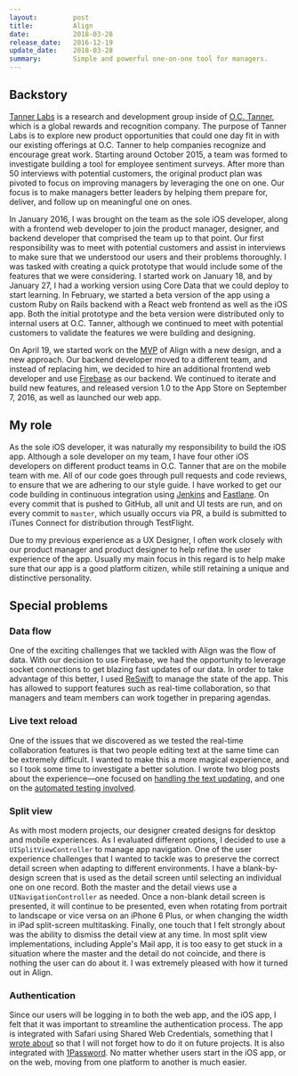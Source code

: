 ```yaml
---
layout:         post
title:          Align
date:           2018-03-28
release_date:   2016-12-19
update_date:    2018-03-28
summary:        Simple and powerful one-on-one tool for managers.
---
```


## Backstory
[Tanner Labs](http://labs.octanner.com) is a research and development group inside of [O.C. Tanner](http://www.octanner.com), which is a global rewards and recognition company. The purpose of Tanner Labs is to explore new product opportunities that could one day fit in with our existing offerings at O.C. Tanner to help companies recognize and encourage great work. Starting around October 2015, a team was formed to investigate building a tool for employee sentiment surveys. After more than 50 interviews with potential customers, the original product plan was pivoted to focus on improving managers by leveraging the one on one. Our focus is to make managers better leaders by helping them prepare for, deliver, and follow up on meaningful one on ones.

In January 2016, I was brought on the team as the sole iOS developer, along with a frontend web developer to join the product manager, designer, and backend developer that comprised the team up to that point. Our first responsibility was to meet with potential customers and assist in interviews to make sure that we understood our users and their problems thoroughly. I was tasked with creating a quick prototype that would include some of the features that we were considering. I started work on January 18, and by January 27, I had a working version using Core Data that we could deploy to start learning. In February, we started a beta version of the app using a custom Ruby on Rails backend with a React web frontend as well as the iOS app. Both the initial prototype and the beta version were distributed only to internal users at O.C. Tanner, although we continued to meet with potential customers to validate the features we were building and designing.

On April 19, we started work on the [MVP](https://en.wikipedia.org/wiki/Minimum_viable_product) of Align with a new design, and a new approach. Our backend developer moved to a different team, and instead of replacing him, we decided to hire an additional frontend web developer and use [Firebase](https://firebase.google.com) as our backend. We continued to iterate and build new features, and released version 1.0 to the App Store on September 7, 2016, as well as launched our web app.

## My role
As the sole iOS developer, it was naturally my responsibility to build the iOS app. Although a sole developer on my team, I have four other iOS developers on different product teams in O.C. Tanner that are on the mobile team with me. All of our code goes through pull requests and code reviews, to ensure that we are adhering to our style guide. I have worked to get our code building in continuous integration using [Jenkins](https://jenkins.io) and [Fastlane](https://fastlane.tools). On every commit that is pushed to GitHub, all unit and UI tests are run, and on every commit to `master`, which usually occurs via PR, a build is submitted to iTunes Connect for distribution through TestFlight.

Due to my previous experience as a UX Designer, I often work closely with our product manager and product designer to help refine the user experience of the app. Usually my main focus in this regard is to help make sure that our app is a good platform citizen, while still retaining a unique and distinctive personality.

## Special problems

### Data flow
One of the exciting challenges that we tackled with Align was the flow of data. With our decision to use Firebase, we had the opportunity to leverage socket connections to get blazing fast updates of our data. In order to take advantage of this better, I used [ReSwift](https://github.com/ReSwift/ReSwift) to manage the state of the app. This has allowed to support features such as real-time collaboration, so that managers and team members can work together in preparing agendas.

### Live text reload
One of the issues that we discovered as we tested the real-time collaboration features is that two people editing text at the same time can be extremely difficult. I wanted to make this a more magical experience, and so I took some time to investigate a better solution. I wrote two blog posts about the experience—one focused on [handling the text updating](https://www.bennorris.org/2016/08/31/handling-live-text.html), and one on the [automated testing involved](https://www.bennorris.org/2016/09/02/the-value-of.html).

### Split view
As with most modern projects, our designer created designs for desktop and mobile experiences. As I evaluated different options, I decided to use a `UISplitViewController` to manage app navigation. One of the user experience challenges that I wanted to tackle was to preserve the correct detail screen when adapting to different environments. I have a blank-by-design screen that is used as the detail screen until selecting an individual one on one record. Both the master and the detail views use a `UINavigationController` as needed. Once a non-blank detail screen is presented, it will continue to be presented, even when rotating from portrait to landscape or vice versa on an iPhone 6 Plus, or when changing the width in iPad split-screen multitasking. Finally, one touch that I felt strongly about was the ability to dismiss the detail view at any time. In most split view implementations, including Apple's Mail app, it is too easy to get stuck in a situation where the master and the detail do not coincide, and there is nothing the user can do about it. I was extremely pleased with how it turned out in Align.

### Authentication
Since our users will be logging in to both the web app, and the iOS app, I felt that it was important to streamline the authentication process. The app is integrated with Safari using Shared Web Credentials, something that I [wrote about](https://www.bennorris.org/2016/08/05/retrieving-ios-shared.html) so that I will not forget how to do it on future projects. It is also integrated with [1Password](https://1password.com). No matter whether users start in the iOS app, or on the web, moving from one platform to another is much easier.

